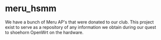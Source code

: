 # meru_hsmm
We have a bunch of Meru AP's that were donated to our club. This project exist to serve as a repository of any information we obtain during our quest to shoehorn OpenWrt on the hardware.
